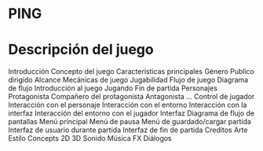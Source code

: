 # PING

# Descripción del juego

Introducción
Concepto del juego
Características principales
Género
Publico dirigido
Alcance
Mecánicas de juego
Jugabilidad
Flujo de juego
Diagrama de flujo
Introducción al juego
Jugando
Fin de partida
Personajes
Protagonista
Compañero del protagonista
Antagonista
...
Control de jugador
Interacción con el personaje
Interacción con el entorno
Interacción con la interfaz
Interacción del entorno con el jugador
Interfaz
Diagrama de flujo de pantallas
Menú principal
Menú de pausa
Menú de guardado/cargar partida
Interfaz de usuario durante partida
Interfaz de fin de partida
Creditos
Arte
Estilo
Concepts
2D
3D
Sonido
Música
FX
Diálogos
